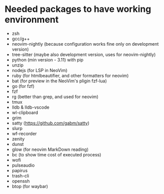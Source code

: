 # Needed packages to have working environment

- zsh
- gcc/g++
- neovim-nightly (because configuration works fine only on development version)
- tree-sitter (maybe also development version, uses for neovim-nightly)
- python (min version - 3.11) with pip
- unzip
- nodejs (for LSP in NeoVim)
- ruby (for htmlbeautifier, and other formatters for neovim)
- bat (for preview in the NeoVim's pligin fzf-lua)
- go (for fzf)
- fzf
- rg (better than grep, and used for neovim)
- tmux
- lldb & lldb-vscode
- wl-clipboard
- grim
- satty (https://github.com/gabm/satty)
- slurp
- wf-recorder
- zenity
- dunst
- glow (for neovim MarkDown reading)
- bc (to show time cost of executed process)
- wofi
- pulseaudio
- papirus
- trash-cli
- openssh
- btop (for waybar)
